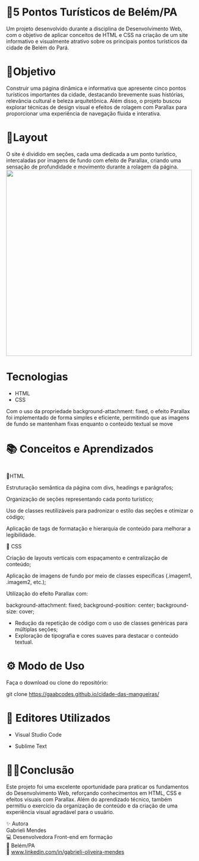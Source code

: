 # 🌆5 Pontos Turísticos de Belém/PA

Um projeto desenvolvido durante a disciplina de Desenvolvimento Web, com o objetivo de aplicar conceitos de HTML e CSS na criação de um site informativo e visualmente atrativo sobre os principais pontos turísticos da cidade de Belém do Pará.

# 🎯Objetivo
Construir uma página dinâmica e informativa que apresente cinco pontos turísticos importantes da cidade, destacando brevemente suas histórias, relevância cultural e beleza arquitetônica.
Além disso, o projeto buscou explorar técnicas de design visual e efeitos de rolagem com Parallax para proporcionar uma experiência de navegação fluida e interativa.

# 🎨Layout
O site é dividido em seções, cada uma dedicada a um ponto turístico, intercaladas por imagens de fundo com efeito de Parallax, criando uma sensação de profundidade e movimento durante a rolagem da página.<br>
<img width="500" height="500" src="https://github.com/user-attachments/assets/7cb867ac-0f95-413d-b359-58fd62aafa91" />

# Tecnologias
* HTML
* CSS

Com o uso da propriedade background-attachment: fixed, o efeito Parallax foi implementado de forma simples e eficiente, permitindo que as imagens de fundo se mantenham fixas enquanto o conteúdo textual se move

# 📚 Conceitos e Aprendizados<br>
<br>
🧱HTML

Estruturação semântica da página com divs, headings e parágrafos;

Organização de seções representando cada ponto turístico;

Uso de classes reutilizáveis para padronizar o estilo das seções e otimizar o código;

Aplicação de tags de formatação e hierarquia de conteúdo para melhorar a legibilidade.

🎨 CSS

Criação de layouts verticais com espaçamento e centralização de conteúdo;

Aplicação de imagens de fundo por meio de classes específicas (.imagem1, .imagem2, etc.);

Utilização do efeito Parallax com:

background-attachment: fixed;
background-position: center;
background-size: cover;

- Redução da repetição de código com o uso de classes genéricas para múltiplas seções; <br>
- Exploração de tipografia e cores suaves para destacar o conteúdo textual.

# ⚙️ Modo de Uso

Faça o download ou clone do repositório:

git clone https://gaabcodes.github.io/cidade-das-mangueiras/

# 🧲 Editores Utilizados

- Visual Studio Code

- Sublime Text

#  👩‍💻Conclusão

Este projeto foi uma excelente oportunidade para praticar os fundamentos do Desenvolvimento Web, reforçando conhecimentos em HTML, CSS e efeitos visuais com Parallax.
Além do aprendizado técnico, também permitiu o exercício da organização de conteúdo e da criação de uma experiência visual agradável para o usuário.

✨ Autora<br>
Gabrieli Mendes<br>
💻 Desenvolvedora Front-end em formação <br>
📍 Belém/PA<br>
🔗 www.linkedin.com/in/gabrieli-oliveira-mendes
